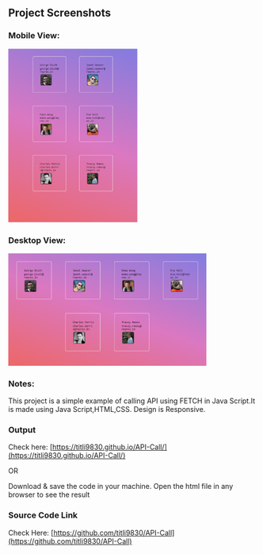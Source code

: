 ## Project Screenshots

### Mobile View:

<img src="screenshots/Mobile.PNG" height="350">

### Desktop View:

<img src="screenshots/Desktop.PNG" width="400">

### Notes:

This project is a simple example of calling API using FETCH in Java Script.It is made using Java Script,HTML,CSS. Design is Responsive.

### Output

Check here: [https://titli9830.github.io/API-Call/](https://titli9830.github.io/API-Call/)<br/>

OR

Download & save the code in your machine. Open the html file in any browser to see the result

### Source Code Link

Check Here: [https://github.com/titli9830/API-Call](https://github.com/titli9830/API-Call)
